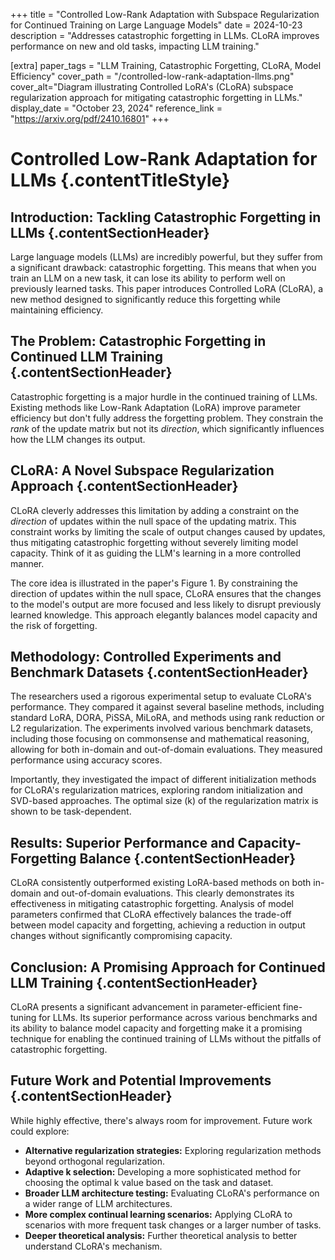 +++
title = "Controlled Low-Rank Adaptation with Subspace Regularization for Continued Training on Large Language Models"
date = 2024-10-23
description = "Addresses catastrophic forgetting in LLMs. CLoRA improves performance on new and old tasks, impacting LLM training."

[extra]
paper_tags = "LLM Training, Catastrophic Forgetting, CLoRA, Model Efficiency"
cover_path = "/controlled-low-rank-adaptation-llms.png"
cover_alt="Diagram illustrating Controlled LoRA's (CLoRA) subspace regularization approach for mitigating catastrophic forgetting in LLMs."
display_date = "October 23, 2024"
reference_link = "https://arxiv.org/pdf/2410.16801"
+++

# Controlled Low-Rank Adaptation for LLMs {.contentTitleStyle}

## Introduction: Tackling Catastrophic Forgetting in LLMs {.contentSectionHeader}

Large language models (LLMs) are incredibly powerful, but they suffer from a significant drawback: catastrophic forgetting.  This means that when you train an LLM on a new task, it can lose its ability to perform well on previously learned tasks. This paper introduces Controlled LoRA (CLoRA), a new method designed to significantly reduce this forgetting while maintaining efficiency.

## The Problem: Catastrophic Forgetting in Continued LLM Training {.contentSectionHeader}

Catastrophic forgetting is a major hurdle in the continued training of LLMs.  Existing methods like Low-Rank Adaptation (LoRA) improve parameter efficiency but don't fully address the forgetting problem.  They constrain the *rank* of the update matrix but not its *direction*, which significantly influences how the LLM changes its output.

## CLoRA: A Novel Subspace Regularization Approach {.contentSectionHeader}

CLoRA cleverly addresses this limitation by adding a constraint on the *direction* of updates within the null space of the updating matrix.  This constraint works by limiting the scale of output changes caused by updates, thus mitigating catastrophic forgetting without severely limiting model capacity.  Think of it as guiding the LLM's learning in a more controlled manner.

The core idea is illustrated in the paper's Figure 1. By constraining the direction of updates within the null space, CLoRA ensures that the changes to the model's output are more focused and less likely to disrupt previously learned knowledge.  This approach elegantly balances model capacity and the risk of forgetting.

## Methodology: Controlled Experiments and Benchmark Datasets {.contentSectionHeader}

The researchers used a rigorous experimental setup to evaluate CLoRA's performance. They compared it against several baseline methods, including standard LoRA, DORA, PiSSA, MiLoRA, and methods using rank reduction or L2 regularization.  The experiments involved various benchmark datasets, including those focusing on commonsense and mathematical reasoning, allowing for both in-domain and out-of-domain evaluations.  They measured performance using accuracy scores.

Importantly, they investigated the impact of different initialization methods for CLoRA's regularization matrices, exploring random initialization and SVD-based approaches.  The optimal size (k) of the regularization matrix is shown to be task-dependent.

## Results: Superior Performance and Capacity-Forgetting Balance {.contentSectionHeader}

CLoRA consistently outperformed existing LoRA-based methods on both in-domain and out-of-domain evaluations. This clearly demonstrates its effectiveness in mitigating catastrophic forgetting.  Analysis of model parameters confirmed that CLoRA effectively balances the trade-off between model capacity and forgetting, achieving a reduction in output changes without significantly compromising capacity.

## Conclusion: A Promising Approach for Continued LLM Training {.contentSectionHeader}

CLoRA presents a significant advancement in parameter-efficient fine-tuning for LLMs. Its superior performance across various benchmarks and its ability to balance model capacity and forgetting make it a promising technique for enabling the continued training of LLMs without the pitfalls of catastrophic forgetting.

## Future Work and Potential Improvements {.contentSectionHeader}

While highly effective, there's always room for improvement.  Future work could explore:

*   **Alternative regularization strategies:**  Exploring regularization methods beyond orthogonal regularization.
*   **Adaptive k selection:** Developing a more sophisticated method for choosing the optimal k value based on the task and dataset.
*   **Broader LLM architecture testing:** Evaluating CLoRA's performance on a wider range of LLM architectures.
*   **More complex continual learning scenarios:** Applying CLoRA to scenarios with more frequent task changes or a larger number of tasks.
*   **Deeper theoretical analysis:** Further theoretical analysis to better understand CLoRA's mechanism.

